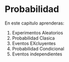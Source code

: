 # Probabilidad
En este capitulo aprenderas:
1. Experimentos Aleatorios
2. Probabilidad Clasica
3. Eventos EXcluyentes
4. Probabilidad Condicional
5. Eventos independientes
